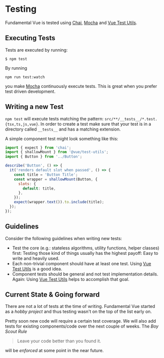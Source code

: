 # Testing

Fundamental Vue is tested using [Chai](https://www.chaijs.com/), [Mocha](https://mochajs.org/) and [Vue Test Utils](https://github.com/vuejs/vue-test-utils).

## Executing Tests

Tests are executed by running:

```shell
$ npm test
```

By running

```shell
npm run test:watch
```

you make [Mocha](https://mochajs.org/) continuously execute tests. This is great when you prefer test driven development.

## Writing a new Test

`npm test` will execute tests matching the pattern: `src/**/__tests__/*.test.{tsx,ts,js,vue}`. In order to create a test make sure that your test is in a directory called `__tests__` and has a matching extension.

A simple component test might look something like this:

```javascript
import { expect } from 'chai';
import { shallowMount } from '@vue/test-utils';
import { Button } from '../Button';

describe('Button', () => {
  it('renders default slot when passed', () => {
    const title = 'Button Title';
    const wrapper = shallowMount(Button, {
      slots: {
        default: title,
      },
    });
    expect(wrapper.text()).to.include(title);
  });
});
```


## Guidelines

Consider the following guidelines when writing new tests:

- Test the core (e.g.: stateless algorithms, utility functions, helper classes) first: Testing those kind of things usually has the highest payoff: Easy to write and heavily used.
- Each non-trivial component should have at least one test. Using [Vue Test Utils](https://github.com/vuejs/vue-test-utils) is a good idea.
- Component tests should be general and not test implementation details. Again: Using [Vue Test Utils](https://github.com/vuejs/vue-test-utils) helps to accomplish that goal.

## Current State & Going forward

There are not a lot of tests at the time of writing. Fundamental Vue started as a *hobby project* and thus  testing wasn't on the top of the list early on.

Pretty soon new code will require a certain test coverage. We will also add tests for existing components/code over the next couple of weeks. The *Boy Scout Rule*

> Leave your code better than you found it.

will be *enforced* at some point in the near future.

